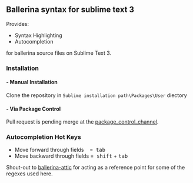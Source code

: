 ## Ballerina syntax for sublime text 3

Provides:

* Syntax Highlighting
* Autocompletion 

for ballerina source files on Sublime Text 3.

### Installation 

#### - Manual Installation

Clone the repository in `Sublime installation path\Packages\User` diectory

#### - Via Package Control 

Pull request is pending merge at the [package_control_channel](https://github.com/wbond/package_control_channel).   

### Autocompletion Hot Keys

* Move forward through fields&nbsp;&nbsp;&nbsp; =&nbsp; <kbd>tab</kbd>
* Move backward through fields =&nbsp; <kbd>shift</kbd> + <kbd>tab</kbd>


Shout-out to [ballerina-attic](https://github.com/ballerina-attic) for acting as a reference point for some of the regexes used here.
